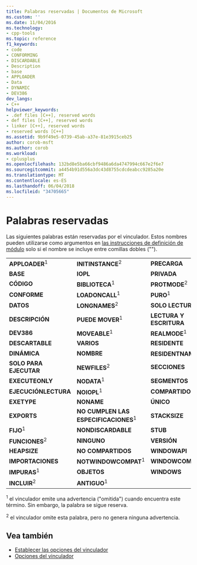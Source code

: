 ```yaml
---
title: Palabras reservadas | Documentos de Microsoft
ms.custom: ''
ms.date: 11/04/2016
ms.technology:
- cpp-tools
ms.topic: reference
f1_keywords:
- code
- CONFORMING
- DISCARDABLE
- Description
- base
- APPLOADER
- Data
- DYNAMIC
- DEV386
dev_langs:
- C++
helpviewer_keywords:
- .def files [C++], reserved words
- def files [C++], reserved words
- linker [C++], reserved words
- reserved words [C++]
ms.assetid: 9b9f49e5-0739-45ab-a37e-81e3915ceb25
author: corob-msft
ms.author: corob
ms.workload:
- cplusplus
ms.openlocfilehash: 132bd8e5ba66cbf9486a6da4747994c667e2f6e7
ms.sourcegitcommit: a4454b91d556a3dc43d8755cdcdeabcc9285a20e
ms.translationtype: MT
ms.contentlocale: es-ES
ms.lasthandoff: 06/04/2018
ms.locfileid: "34705665"
---
```

# <a name="reserved-words"></a>Palabras reservadas

Las siguientes palabras están reservadas por el vinculador. Estos nombres pueden utilizarse como argumentos en [las instrucciones de definición de módulo](../../build/reference/module-definition-dot-def-files.md) solo si el nombre se incluye entre comillas dobles ("").

||||
|-|-|-|
|**APPLOADER**<sup>1</sup>|**INITINSTANCE**<sup>2</sup>|**PRECARGA**|
|**BASE**|**IOPL**|**PRIVADA**|
|**CÓDIGO**|**BIBLIOTECA**<sup>1</sup>|**PROTMODE**<sup>2</sup>|
|**CONFORME**|**LOADONCALL**<sup>1</sup>|**PURO**<sup>1</sup>|
|**DATOS**|**LONGNAMES**<sup>2</sup>|**SOLO LECTURA**|
|**DESCRIPCIÓN**|**PUEDE MOVER**<sup>1</sup>|**LECTURA Y ESCRITURA**|
|**DEV386**|**MOVEABLE**<sup>1</sup>|**REALMODE**<sup>1</sup>|
|**DESCARTABLE**|**VARIOS**|**RESIDENTE**|
|**DINÁMICA**|**NOMBRE**|**RESIDENTNAME**<sup>1</sup>|
|**SOLO PARA EJECUTAR**|**NEWFILES**<sup>2</sup>|**SECCIONES**|
|**EXECUTEONLY**|**NODATA**<sup>1</sup>|**SEGMENTOS**|
|**EJECUCIÓNLECTURA**|**NOIOPL**<sup>1</sup>|**COMPARTIDO**|
|**EXETYPE**|**NONAME**|**ÚNICO**|
|**EXPORTS**|**NO CUMPLEN LAS ESPECIFICACIONES**<sup>1</sup>|**STACKSIZE**|
|**FIJO**<sup>1</sup>|**NONDISCARDABLE**|**STUB**|
|**FUNCIONES**<sup>2</sup>|**NINGUNO**|**VERSIÓN**|
|**HEAPSIZE**|**NO COMPARTIDOS**|**WINDOWAPI**|
|**IMPORTACIONES**|**NOTWINDOWCOMPAT**<sup>1</sup>|**WINDOWCOMPAT**|
|**IMPURAS**<sup>1</sup>|**OBJETOS**|**WINDOWS**|
|**INCLUIR**<sup>2</sup>|**ANTIGUO**<sup>1</sup>||

<sup>1</sup> el vinculador emite una advertencia ("omitida") cuando encuentra este término. Sin embargo, la palabra se sigue reserva.

<sup>2</sup> el vinculador omite esta palabra, pero no genera ninguna advertencia.

## <a name="see-also"></a>Vea también

- [Establecer las opciones del vinculador](../../build/reference/setting-linker-options.md)
- [Opciones del vinculador](../../build/reference/linker-options.md)